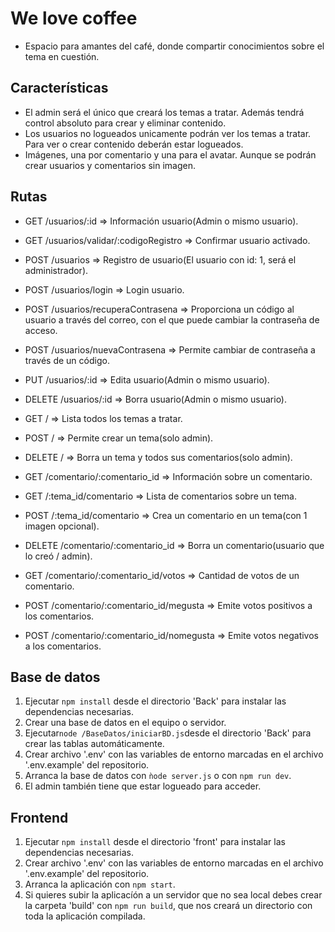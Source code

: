 # We love coffee

- Espacio para amantes del café, donde compartir conocimientos sobre el tema en cuestión.

## Características

- El admin será el único que creará los temas a tratar. Además tendrá control absoluto para crear y eliminar contenido.
- Los usuarios no logueados unicamente podrán ver los temas a tratar. Para ver o crear contenido deberán estar logueados.
- Imágenes, una por comentario y una para el avatar. Aunque se podrán crear usuarios y comentarios sin imagen.

## Rutas

- GET /usuarios/:id => Información usuario(Admin o mismo usuario).
- GET /usuarios/validar/:codigoRegistro => Confirmar usuario activado.
- POST /usuarios => Registro de usuario(El usuario con id: 1, será el administrador).
- POST /usuarios/login => Login usuario.
- POST /usuarios/recuperaContrasena => Proporciona un código al usuario a través del correo, con el que puede cambiar la contraseña de acceso.
- POST /usuarios/nuevaContrasena => Permite cambiar de contraseña a través de un código.
- PUT /usuarios/:id => Edita usuario(Admin o mismo usuario).
- DELETE /usuarios/:id => Borra usuario(Admin o mismo usuario).

- GET / => Lista todos los temas a tratar.
- POST / => Permite crear un tema(solo admin).
- DELETE / => Borra un tema y todos sus comentarios(solo admin).

- GET /comentario/:comentario_id => Información sobre un comentario.
- GET /:tema_id/comentario => Lista de comentarios sobre un tema.
- POST /:tema_id/comentario => Crea un comentario en un tema(con 1 imagen opcional).
- DELETE /comentario/:comentario_id => Borra un comentario(usuario que lo creó / admin).
- GET /comentario/:comentario_id/votos => Cantidad de votos de un comentario.
- POST /comentario/:comentario_id/megusta => Emite votos positivos a los comentarios.
- POST /comentario/:comentario_id/nomegusta => Emite votos negativos a los comentarios.

## Base de datos

1. Ejecutar `npm install` desde el directorio 'Back' para instalar las dependencias necesarias.
2. Crear una base de datos en el equipo o servidor.
3. Ejecutar`node /BaseDatos/iniciarBD.js`desde el directorio 'Back' para crear las tablas automáticamente.
4. Crear archivo '.env' con las variables de entorno marcadas en el archivo '.env.example' del repositorio.
5. Arranca la base de datos con `ǹode server.js` o con `npm run dev`.
6. El admin también tiene que estar logueado para acceder.

## Frontend

1. Ejecutar `npm install` desde el directorio 'front' para instalar las dependencias necesarias.
2. Crear archivo '.env' con las variables de entorno marcadas en el archivo '.env.example' del repositorio.
3. Arranca la aplicación con `npm start`.
4. Si quieres subir la aplicacíón a un servidor que no sea local debes crear la carpeta 'build' con `npm run build`, que nos creará un directorio con toda la aplicación compilada.
